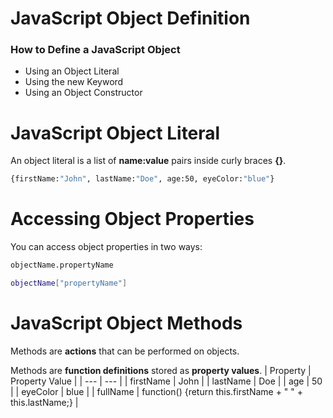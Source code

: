 # JavaScript Object Definition

### How to Define a JavaScript Object

- Using an Object Literal
- Using the new Keyword
- Using an Object Constructor

# JavaScript Object Literal

An object literal is a list of **name:value** pairs inside curly braces **{}**.

```sh
{firstName:"John", lastName:"Doe", age:50, eyeColor:"blue"}
```

# Accessing Object Properties

You can access object properties in two ways:

```sh
objectName.propertyName
```

```sh
objectName["propertyName"]
```

# JavaScript Object Methods

Methods are **actions** that can be performed on objects.

Methods are **function definitions** stored as **property values**.
| Property | Property Value |
| --- | --- |
| firstName | John |
| lastName | Doe |
| age | 50 |
| eyeColor | blue |
| fullName | function() {return this.firstName + " " + this.lastName;} |

